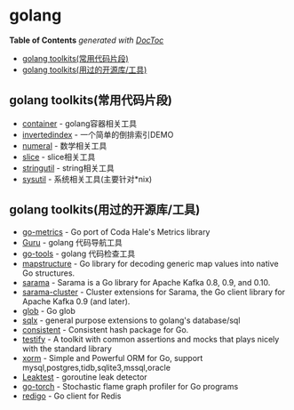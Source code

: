 # golang

<!-- START doctoc generated TOC please keep comment here to allow auto update -->
<!-- DON'T EDIT THIS SECTION, INSTEAD RE-RUN doctoc TO UPDATE -->
**Table of Contents**  *generated with [DocToc](https://github.com/thlorenz/doctoc)*

- [golang toolkits(常用代码片段)](#golang-toolkits%E5%B8%B8%E7%94%A8%E4%BB%A3%E7%A0%81%E7%89%87%E6%AE%B5)
- [golang toolkits(用过的开源库/工具)](#golang-toolkits%E7%94%A8%E8%BF%87%E7%9A%84%E5%BC%80%E6%BA%90%E5%BA%93%E5%B7%A5%E5%85%B7)

<!-- END doctoc generated TOC please keep comment here to allow auto update -->


## golang toolkits(常用代码片段)
* [container](./container) - golang容器相关工具
* [invertedindex](./invertedindex) - 一个简单的倒排索引DEMO
* [numeral](./numeral) - 数学相关工具
* [slice](./slice) - slice相关工具
* [stringutil](./stringutil) - string相关工具
* [sysutil](./sysutil) - 系统相关工具(主要针对\*nix)

## golang toolkits(用过的开源库/工具)
* [go-metrics](https://github.com/rcrowley/go-metrics) - Go port of Coda Hale's Metrics library
* [Guru](http://golang.org/s/using-guru) - golang 代码导航工具
* [go-tools](https://github.com/dominikh/go-tools#tools) - golang 代码检查工具
* [mapstructure](https://github.com/mitchellh/mapstructure) - Go library for decoding generic map values into native Go structures.
* [sarama](https://github.com/Shopify/sarama) - Sarama is a Go library for Apache Kafka 0.8, 0.9, and 0.10.
* [sarama-cluster](https://github.com/bsm/sarama-cluster) - Cluster extensions for Sarama, the Go client library for Apache Kafka 0.9 (and later).
* [glob](https://github.com/gobwas/glob) - Go glob
* [sqlx](https://github.com/jmoiron/sqlx) - general purpose extensions to golang's database/sql
* [consistent](https://github.com/stathat/consistent) - Consistent hash package for Go.
* [testify](https://github.com/stretchr/testify/) - A toolkit with common assertions and mocks that plays nicely with the standard library
* [xorm](https://github.com/go-xorm/xorm) - Simple and Powerful ORM for Go, support mysql,postgres,tidb,sqlite3,mssql,oracle
* [Leaktest](https://github.com/fortytw2/leaktest) - goroutine leak detector
* [go-torch](https://github.com/uber/go-torch) - Stochastic flame graph profiler for Go programs
* [redigo](https://github.com/garyburd/redigo) - Go client for Redis
